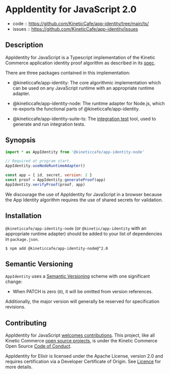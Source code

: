 # AppIdentity for JavaScript 2.0

- code :: https://github.com/KineticCafe/app-identity/tree/main/ts/
- issues :: https://github.com/KineticCafe/app-identity/issues

## Description

AppIdentity for JavaScript is a Typescript implementation of the Kinetic
Commerce application identity proof algorithm as described in its [spec][].

There are three packages contained in this implementation:

- @kineticcafe/app-identity: The core algorithmic implementation which can be
  used on any JavaScript runtime with an appropriate runtime adapter.

- @kineticcafe/app-identity-node: The runtime adapter for Node.js, which
  re-exports the functional parts of @kineticcafe/app-identity.

- @kineticcafe/app-identity-suite-ts: The [integration test][] tool, used to
  generate and run integration tests.

## Synopsis

```javascript
import * as AppIdentity from '@kineticcafe/app-identity-node'

// Required at program start.
AppIdentity.useNodeRuntimeAdapter()

const app = { id, secret, version: 2 }
const proof = AppIdentity.generateProof(app)
AppIdentity.verifyProof(proof, app)
```

We discourage the use of AppIdentity for JavaScript in a browser because the
App Identity algorithm requires the use of shared secrets for validation.

## Installation

`@kineticcafe/app-identity-node` (or `@kinetic/app-identity` with an appropriate
runtime adapter) should be added to your list of dependencies in `package.json`.

```console
$ npm add @kineticcafe/app-identity-node@^2.0
```

## Semantic Versioning

`AppIdentity` uses a [Semantic Versioning][] scheme with one significant change:

- When PATCH is zero (`0`), it will be omitted from version references.

Additionally, the major version will generally be reserved for specification
revisions.

## Contributing

AppIdentity for JavaScript [welcomes contributions][]. This project, like all
Kinetic Commerce [open source projects][], is under the Kinetic Commerce Open
Source [Code of Conduct][].

AppIdentity for Elixir is licensed under the Apache License, version 2.0 and
requires certification via a Developer Certificate of Origin. See [Licence][]
for more details.

[code of conduct]: https://github.com/KineticCafe/code-of-conduct
[integration test]: https://github.com/KineticCafe/app-identity/blob/main/integration/README.md
[licence]: https://github.com/KineticCafe/app-identity/blob/main/ts/Licence.md
[open source projects]: https://github.com/KineticCafe
[semantic versioning]: http://semver.org/
[spec]: https://github.com/KineticCafe/app-identity/blob/main/spec/README.md
[welcomes contributions]: https://github.com/KineticCafe/app-identity/blob/main/ts/Contributing.md
